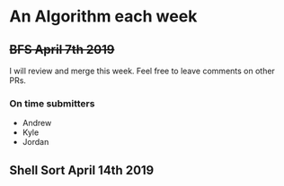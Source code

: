 # An Algorithm each week

## ~~BFS April 7th 2019~~

I will review and merge this week. Feel free to leave comments on other PRs.

### On time submitters

* Andrew
* Kyle
* Jordan

## Shell Sort April 14th 2019
